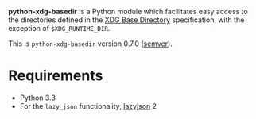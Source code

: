**python-xdg-basedir** is a Python module which facilitates easy access to the directories defined in the [XDG Base Directory](http://standards.freedesktop.org/basedir-spec/basedir-spec-latest.html) specification, with the exception of `$XDG_RUNTIME_DIR`.

This is `python-xdg-basedir` version 0.7.0 ([semver](http://semver.org/)).

Requirements
============

*   Python 3.3
*   For the `lazy_json` functionality, [lazyjson](https://github.com/fenhl/lazyjson) 2

